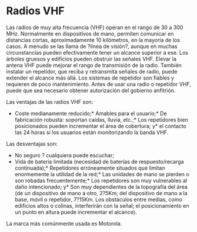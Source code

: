 [Title]: # (Radios VHF)
[Difficulty]: # (Principiante)
[Order]: # (0)

# Radios VHF

Las radios de muy alta frecuencia (VHF) operan en el rango de 30 a 300 MHz. Normalmente en dispositivos de mano, permiten comunicar en distancias cortas, aproximadamente 10 kilómetros, en la mayoría de los casos. A menudo se las llama de ?línea de visión?, aunque en muchas circunstancias pueden efectivamente tener un alcance superior a ese. Los árboles gruesos y edificios pueden obstruir las señales VHF. Elevar la antena VHF puede mejorar el rango de transmisión de la radio. También instalar un repetidor, que reciba y retransmita señales de radio, puede extender el alcance más allá. Los sistemas de repetidor son fiables y requieren de poco mantenimiento. Antes de usar una radio o repetidor VHF, puede que sea necesario obtener autorización del gobierno anfitrión.

Las ventajas de las radios VHF son:

*   Coste medianamente reducido;*   Amables para el usuario;*   De fabricación robusta: soportan caídas, lluvia, etc.;*   Los repetidores bien posicionados pueden incrementar el área de cobertura; y*   el contacto las 24 horas si los usuarios están monitorizando la banda VHF.

Las desventajas son:

*   No seguro ? cualquiera puede escuchar;
*   Vida de batería limitada (necesidad de baterías de respuesto/recarga continuada);*   Repetidores erróneamente situados que limitan enormemente la utilidad de la red;*   Las unidades de mano se pierden o son robadas frecuentemente;*   Los repetidores son muy vulnerables al daño intencionado; y*   Son muy dependientes de la topografía del área (de un dispositivo de mano a otro, 2?5Km; del dispositivo de mano a la base, móvil o repetidor, 7?15Km. Los obstáculos entre medias, como edificios altos o colinas, interferirán con la señal; el posicionamiento en un punto en altura puede incrementar el alcance).

La marca más comúnmente usada es Motorola. 